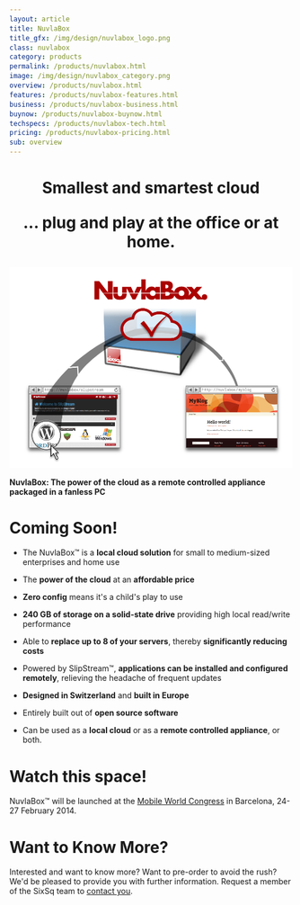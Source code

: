 ```yaml
---
layout: article
title: NuvlaBox
title_gfx: /img/design/nuvlabox_logo.png
class: nuvlabox
category: products
permalink: /products/nuvlabox.html
image: /img/design/nuvlabox_category.png
overview: /products/nuvlabox.html
features: /products/nuvlabox-features.html
business: /products/nuvlabox-business.html
buynow: /products/nuvlabox-buynow.html
techspecs: /products/nuvlabox-tech.html
pricing: /products/nuvlabox-pricing.html
sub: overview
---
```


<h1 class="slogan" align="center">
Smallest and smartest cloud<p/>
... plug and play at the office or at home.
</h1>

<p align="center">
    <img src="/img/content/nuvlabox-overview.png" alt="NuvlaBox overview" width="900" />
</p>


**NuvlaBox: The power of the cloud as a remote controlled appliance packaged in a fanless PC** 

Coming Soon!
============

* The NuvlaBox™ is a **local cloud solution** for small to medium-sized enterprises and home use

* The **power of the cloud** at an **affordable price**

* **Zero config** means it's a child's play to use

* **240 GB of storage on a solid-state drive** providing high local read/write performance

* Able to **replace up to 8 of your servers**, thereby **significantly reducing costs**

* Powered by SlipStream™, **applications can be installed and configured remotely**, relieving the headache of frequent updates

* **Designed in Switzerland** and **built in Europe** 

* Entirely built out of **open source software**

* Can be used as a **local cloud** or as a **remote controlled appliance**, or both.

Watch this space!
============

NuvlaBox™ will be launched at the [Mobile World Congress](http://www.mobileworldcongress.com)
in Barcelona, 24-27 February 2014.

Want to Know More?
====

Interested and want to know more? Want to pre-order to avoid the rush?  We'd be pleased to provide you with further information. Request a member of the SixSq team to [contact you](mailto:support@sixsq.com).
